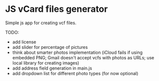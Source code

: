 # JS vCard files generator
Simple js app for creating vcf files.

TODO:
* add license
* add slider for percentage of pictures
* think about smarter photos implementation (iCloud fails if using embedded PNG; Gmail doesn't accept vcfs with photos as URLs; use local library for creating images)
* add address field generation in main.js
* add dropdown list for different photo types (for now optional)
